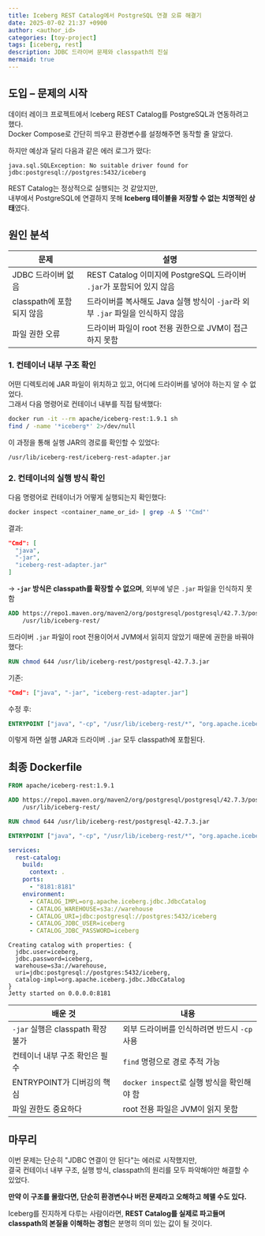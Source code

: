 ```yaml
---
title: Iceberg REST Catalog에서 PostgreSQL 연결 오류 해결기
date: 2025-07-02 21:37 +0900
author: <author_id>
categories: [toy-project]
tags: [iceberg, rest]
description: JDBC 드라이버 문제와 classpath의 진실
mermaid: true
---
```


##  도입 – 문제의 시작

데이터 레이크 프로젝트에서 Iceberg REST Catalog를 PostgreSQL과 연동하려고 했다.  
Docker Compose로 간단히 띄우고 환경변수를 설정해주면 동작할 줄 알았다.

하지만 예상과 달리 다음과 같은 에러 로그가 떴다:

```text
java.sql.SQLException: No suitable driver found for jdbc:postgresql://postgres:5432/iceberg
```

REST Catalog는 정상적으로 실행되는 것 같았지만,  
내부에서 PostgreSQL에 연결하지 못해 **Iceberg 테이블을 저장할 수 없는 치명적인 상태**였다.


##  원인 분석

| 문제 | 설명 |
|------|------|
| JDBC 드라이버 없음 | REST Catalog 이미지에 PostgreSQL 드라이버 `.jar`가 포함되어 있지 않음 |
| classpath에 포함되지 않음 | 드라이버를 복사해도 Java 실행 방식이 `-jar`라 외부 `.jar` 파일을 인식하지 않음 |
| 파일 권한 오류 | 드라이버 파일이 root 전용 권한으로 JVM이 접근하지 못함 |




### 1. 컨테이너 내부 구조 확인

어떤 디렉토리에 JAR 파일이 위치하고 있고, 어디에 드라이버를 넣어야 하는지 알 수 없었다.  
그래서 다음 명령어로 컨테이너 내부를 직접 탐색했다:

```bash
docker run -it --rm apache/iceberg-rest:1.9.1 sh
find / -name '*iceberg*' 2>/dev/null
```

이 과정을 통해 실행 JAR의 경로를 확인할 수 있었다:

```text
/usr/lib/iceberg-rest/iceberg-rest-adapter.jar
```


### 2. 컨테이너의 실행 방식 확인

다음 명령어로 컨테이너가 어떻게 실행되는지 확인했다:

```bash
docker inspect <container_name_or_id> | grep -A 5 '"Cmd"'
```

결과:

```json
"Cmd": [
  "java",
  "-jar",
  "iceberg-rest-adapter.jar"
]
```

→ **`-jar` 방식은 classpath를 확장할 수 없으며**, 외부에 넣은 `.jar` 파일을 인식하지 못함






```Dockerfile
ADD https://repo1.maven.org/maven2/org/postgresql/postgresql/42.7.3/postgresql-42.7.3.jar \
    /usr/lib/iceberg-rest/
```




드라이버 `.jar` 파일이 root 전용이어서 JVM에서 읽히지 않았기 때문에 권한을 바꿔야 했다:

```Dockerfile
RUN chmod 644 /usr/lib/iceberg-rest/postgresql-42.7.3.jar
```




기존:

```json
"Cmd": ["java", "-jar", "iceberg-rest-adapter.jar"]
```

수정 후:

```Dockerfile
ENTRYPOINT ["java", "-cp", "/usr/lib/iceberg-rest/*", "org.apache.iceberg.rest.RESTCatalogServer"]
```

이렇게 하면 실행 JAR과 드라이버 `.jar` 모두 classpath에 포함된다.


##  최종 Dockerfile

```Dockerfile
FROM apache/iceberg-rest:1.9.1

ADD https://repo1.maven.org/maven2/org/postgresql/postgresql/42.7.3/postgresql-42.7.3.jar \
    /usr/lib/iceberg-rest/

RUN chmod 644 /usr/lib/iceberg-rest/postgresql-42.7.3.jar

ENTRYPOINT ["java", "-cp", "/usr/lib/iceberg-rest/*", "org.apache.iceberg.rest.RESTCatalogServer"]
```




```yaml
services:
  rest-catalog:
    build:
      context: .
    ports:
      - "8181:8181"
    environment:
      - CATALOG_IMPL=org.apache.iceberg.jdbc.JdbcCatalog
      - CATALOG_WAREHOUSE=s3a://warehouse
      - CATALOG_URI=jdbc:postgresql://postgres:5432/iceberg
      - CATALOG_JDBC_USER=iceberg
      - CATALOG_JDBC_PASSWORD=iceberg
```




```text
Creating catalog with properties: {
  jdbc.user=iceberg,
  jdbc.password=iceberg,
  warehouse=s3a://warehouse,
  uri=jdbc:postgresql://postgres:5432/iceberg,
  catalog-impl=org.apache.iceberg.jdbc.JdbcCatalog
}
Jetty started on 0.0.0.0:8181
```




| 배운 것 | 내용 |
|---------|------|
| `-jar` 실행은 classpath 확장 불가 | 외부 드라이버를 인식하려면 반드시 `-cp` 사용 |
| 컨테이너 내부 구조 확인은 필수 | `find` 명령으로 경로 추적 가능 |
| ENTRYPOINT가 디버깅의 핵심 | `docker inspect`로 실행 방식을 확인해야 함 |
| 파일 권한도 중요하다 | root 전용 파일은 JVM이 읽지 못함 |


##  마무리

이번 문제는 단순히 "JDBC 연결이 안 된다"는 에러로 시작했지만,  
결국 컨테이너 내부 구조, 실행 방식, classpath의 원리를 모두 파악해야만 해결할 수 있었다.

**만약 이 구조를 몰랐다면, 단순히 환경변수나 버전 문제라고 오해하고 헤맬 수도 있다.**

Iceberg를 진지하게 다루는 사람이라면, **REST Catalog를 실제로 파고들며 classpath의 본질을 이해하는 경험**은 분명히 의미 있는 값이 될 것이다.